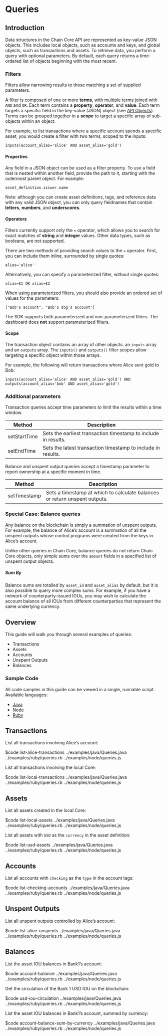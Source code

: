 # Queries

## Introduction

Data structures in the Chain Core API are represented as key-value JSON objects. This includes local objects, such as accounts and keys, and global objects, such as transactions and assets. To retrieve data, you perform a query with optional parameters. By default, each query returns a time-ordered list of objects beginning with the most recent.

### Filters

Filters allow narrowing results to those matching a set of supplied parameters.

A filter is composed of one or more **terms**, with multiple terms joined with `AND` and `OR`. Each term contains a **property**, **operator**, and **value**. Each term targets a specific field in the key-value (JSON) object (see [API Objects](../reference/api-objects.md)). Terms can be grouped together in a **scope** to target a specific array of sub-objects within an object.

For example, to list transactions where a specific account spends a specific asset, you would create a filter with two terms, scoped to the inputs:

```
inputs(account_alias='alice' AND asset_alias='gold')
```

#### Properties

Any field in a JSON object can be used as a filter property. To use a field that is nested within another field, provide the path to it, starting with the outermost parent object. For example:

```
asset_definition.issuer.name
```

Note: although you can create asset definitions, tags, and reference data with any valid JSON object, you can only query fieldnames that contain **letters**, **numbers**, and **underscores**.

#### Operators

Filters currently support only the `=` operator, which allows you to search for exact matches of **string** and **integer** values. Other data types, such as booleans, are not supported.

There are two methods of providing search values to the `=` operator. First, you can include them inline, surrounded by single quotes:

```
alias='alice'
```

Alternatively, you can specify a parameterized filter, without single quotes:

```
alias=$1 OR alias=$2
```

When using parameterized filters, you should also provide an ordered set of values for the parameters:

```
["Bob's account", "Bob's dog's account"]
```

The SDK supports both parameterized and non-parameterized filters. The dashboard does **not** support parameterized filters.

#### Scope

The transaction object contains an array of other objects: an `inputs` array and an `outputs` array. The `inputs()` and `outputs()` filter scopes allow targeting a specific object within those arrays.

For example, the following will return transactions where Alice sent gold to Bob:

```
inputs(account_alias='alice' AND asset_alias='gold') AND outputs(account_alias='bob' AND asset_alias='gold')
```

### Additional parameters

Transaction queries accept time parameters to limit the results within a time window.

| Method             | Description                                                    |
|--------------------|----------------------------------------------------------------|
| setStartTime       | Sets the earliest transaction timestamp to include in results. |
| setEndTime         | Sets the latest transaction timestamp to include in results.   |

Balance and unspent output queries accept a timestamp parameter to report ownership at a specific moment in time.

| Method             | Description                                                                |
|--------------------|----------------------------------------------------------------------------|
| setTimestamp       | Sets a timestamp at which to calculate balances or return unspent outputs. |

### Special Case: Balance queries

Any balance on the blockchain is simply a summation of unspent outputs. For example, the balance of Alice’s account is a summation of all the unspent outputs whose control programs were created from the keys in Alice’s account.

Unlike other queries in Chain Core, balance queries do not return Chain Core objects, only simple sums over the `amount` fields in a specified list of unspent output objects.

##### Sum By

Balance sums are totalled by `asset_id` and `asset_alias` by default, but it is also possible to query more complex sums. For example, if you have a network of counterparty-issued IOUs, you may wish to calculate the account balance of all IOUs from different counterparties that represent the same underlying currency.

## Overview

This guide will walk you through several examples of queries:

* Transactions
* Assets
* Accounts
* Unspent Outputs
* Balances

### Sample Code

All code samples in this guide can be viewed in a single, runnable script. Available languages:

- [Java](../examples/java/Queries.java)
- [Node](../examples/node/queries.js)
- [Ruby](../examples/ruby/queries.rb)

## Transactions

List all transactions involving Alice’s account:

$code list-alice-transactions ../examples/java/Queries.java ../examples/ruby/queries.rb ../examples/node/queries.js

List all transactions involving the local Core:

$code list-local-transactions ../examples/java/Queries.java ../examples/ruby/queries.rb ../examples/node/queries.js

## Assets

List all assets created in the local Core:

$code list-local-assets ../examples/java/Queries.java ../examples/ruby/queries.rb ../examples/node/queries.js

List all assets with `USD` as the `currency` in the asset definition:

$code list-usd-assets ../examples/java/Queries.java ../examples/ruby/queries.rb ../examples/node/queries.js

## Accounts

List all accounts with `checking` as the `type` in the account tags:

$code list-checking-accounts ../examples/java/Queries.java ../examples/ruby/queries.rb ../examples/node/queries.js

## Unspent Outputs

List all unspent outputs controlled by Alice’s account:

$code list-alice-unspents ../examples/java/Queries.java ../examples/ruby/queries.rb ../examples/node/queries.js

## Balances

List the asset IOU balances in Bank1’s account:

$code account-balance ../examples/java/Queries.java ../examples/ruby/queries.rb ../examples/node/queries.js

Get the circulation of the Bank 1 USD IOU on the blockchain:

$code usd-iou-circulation ../examples/java/Queries.java ../examples/ruby/queries.rb ../examples/node/queries.js

List the asset IOU balances in Bank1’s account, summed by currency:

$code account-balance-sum-by-currency ../examples/java/Queries.java ../examples/ruby/queries.rb ../examples/node/queries.js
